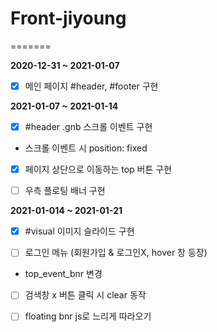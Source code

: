 
# Front-jiyoung
=======

**2020-12-31 ~ 2021-01-07**
- [x] 메인 페이지 #header, #footer 구현

**2021-01-07 ~ 2021-01-14**   
- [x] #header .gnb 스크롤 이벤트 구현
- 스크롤 이벤트 시 position: fixed

- [x] 페이지 상단으로 이동하는 top 버튼 구현

- [ ] 우측 플로팅 배너 구현

**2021-01-014 ~ 2021-01-21**
- [x] #visual 이미지 슬라이드 구현

- [ ] 로그인 메뉴 (회원가입 & 로그인X, hover 창 등장)
- top_event_bnr 변경

- [ ] 검색창 x 버튼 클릭 시 clear 동작

- [ ] floating bnr js로 느리게 따라오기
